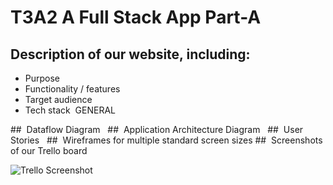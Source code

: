 # T3A2 A Full Stack App Part-A

## Description of our website, including:
- Purpose
- Functionality / features
- Target audience
- Tech stack  GENERAL

##  Dataflow Diagram  
##  Application Architecture Diagram  
##  User Stories  
##  Wireframes for multiple standard screen sizes
##  Screenshots of our Trello board 

![Trello Screenshot](/T3A2-A-Full-Stack-App-Part-A/docs/Trello-SS-2020-07-04.png)
